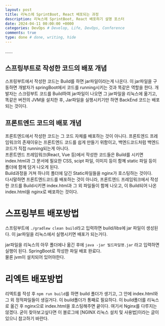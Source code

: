 ```yaml
---
layout: post
title: 리눅스에 SprintBoot, React 배포되는 과정
description: 리눅스에 SprintBoot, React 배포하기 설명 포스터
date: 2024-04-11 00:00:00 +0000
categories: DevOps # Develop, Life, DevOps, Conference
comments: true
type: done # done, writing, hide
---
```


......

## 스프링부트로 작성한 코드의 배포 개념

스프링부트에서 작성한 코드는 Build를 하면 jar파일이라는게 나온다.
이 jar파일을 구동하면 개발자가 springBoot에서 코드를 running시키는 것과 똑같은 역할을 한다.
개발자는 스크링부트 코드를 Build하여 jar파일이 나오면 그 jar파일을 리눅스에 옮기고, 똑같은 버전의 JVM을 설치한 후, Jar파일을 실행시키기만 하면 BackEnd 코드는 배포되는 것이다.

## 프론트엔드 코드의 배포 개념

프론트엔드에서 작성한 코드는 그 코드 자체를 배포하는 것이 아니다.
프론트엔드 프레임워크의 존재이유는 프론트엔드 코드를 쉽게 만들기 위함이고, 백엔드코드처럼 백엔드코드가 직접 running되는게 아니다.  
프론트엔드 프레임워크(React, Vue 등)에서 작성한 코드들은 Build를 시키면 index.html과 그 문서에 필요한 CSS, scipt 파일, 이미지 등이 함꼐 static 파일 등이 폴더에 함께 담겨 나오게 된다.  
Build과정을 거쳐 하나의 폴더에 담긴 Static파일들을 nginx가 호스팅하는 것이다.  
다시말하면 프론트엔드코드를 배포하는 것이 아니라, 프론트엔드 프레임워크에서 작성한 코드를 Build시키면 index.html과 그 외 파일들이 함께 나오고, 이 Build되어 나온 index.html을 nginx로 배포하는 것이다.

# 스프링부트 배포방법

스프링부트에 `./gradlew clean build`라고 입력하면 build/libs에 jar 파일이 생성된다.
이 jar파일을 리눅스에서 실행시키면 배포가 되는거다.

jar파일을 리눅스의 아무 폴더에나 옮긴 후에 `java -jar 빌드파일명.jar` 라고 입력하면 실행이 된다. SpringBoot로 작성한 파일 배포 완료다.  
물론 jvm이 설치되어 있어야한다.

# 리엑트 배포방법

리엑트를 작성 후 `npm run build`를 하면 build 폴더가 생기고, 그 안에 index.html와 그 외 정적파일들이 생길거다.
이 build폴더가 통째로 필요하다.
이 build폴더를 리눅스로 옮긴 후 nginx으로 index.html을 호스팅해주면 끝이다.
여기서 Nginx를 다루지는 않겠다.
굳이 찾아보고싶다면 이 블로그에 [NGINX 리눅스 설치 및 사용법]이라는 글이 있으니 참고하기 바란다.
